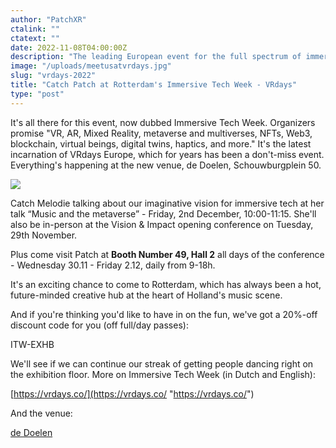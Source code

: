 ```yaml
---
author: "PatchXR"
ctalink: ""
ctatext: ""
date: 2022-11-08T04:00:00Z
description: "The leading European event for the full spectrum of immersive technologies, VRdays has its first-ever Rotterdam edition - and we'll be there, of course!"
image: "/uploads/meetusatvrdays.jpg"
slug: "vrdays-2022"
title: "Catch Patch at Rotterdam's Immersive Tech Week - VRdays"
type: "post"
---
```


It's all there for this event, now dubbed Immersive Tech Week. Organizers promise "VR, AR, Mixed Reality, metaverse and multiverses, NFTs, Web3, blockchain, virtual beings, digital twins, haptics, and more." It's the latest incarnation of VRdays Europe, which for years has been a don't-miss event. Everything's happening at the new venue, de Doelen, Schouwburgplein 50.

![](/uploads/meetmeloatvrdays.jpg)

Catch Melodie talking about our imaginative vision for immersive tech at her talk “Music and the metaverse” - Friday, 2nd December, 10:00-11:15. She'll also be in-person at the Vision & Impact opening conference on Tuesday, 29th November.

Plus come visit Patch at **Booth Number 49, Hall 2** all days of the conference - Wednesday 30.11 - Friday 2.12, daily from 9-18h.

It's an exciting chance to come to Rotterdam, which has always been a hot, future-minded creative hub at the heart of Holland's music scene.

And if you're thinking you'd like to have in on the fun, we've got a 20%-off discount code for you (off full/day passes):

ITW-EXHB

We'll see if we can continue our streak of getting people dancing right on the exhibition floor. More on Immersive Tech Week (in Dutch and English):

[https://vrdays.co/](https://vrdays.co/ "https://vrdays.co/")

And the venue:

[de Doelen](https://www.dedoelen.nl/en/)

